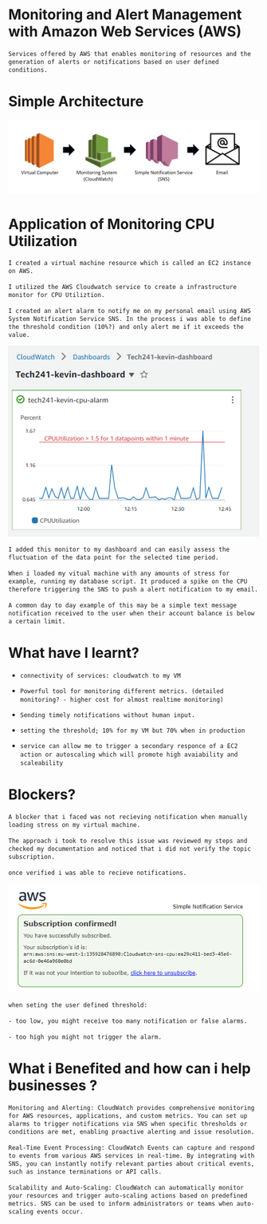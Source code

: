 
# Monitoring and Alert Management with Amazon Web Services (AWS)

```
Services offered by AWS that enables monitoring of resources and the generation of alerts or notifications based on user defined conditions.
```

# Simple Architecture

![Alt text](<cloudwatch and SNS.png>)

# Application of Monitoring CPU Utilization

```
I created a virtual machine resource which is called an EC2 instance on AWS.

I utilized the AWS Cloudwatch service to create a infrastructure monitor for CPU Utiliztion.

I created an alert alarm to notify me on my personal email using AWS System Notification Service SNS. In the process i was able to define the threshold condition (10%?) and only alert me if it exceeds the value.

```

![Alt text](<CPU monitor added to dashboard.png>)

```
I added this monitor to my dashboard and can easily assess the fluctuation of the data point for the selected time period.

When i loaded my vitual machine with any amounts of stress for example, running my database script. It produced a spike on the CPU therefore triggering the SNS to push a alert notification to my email. 

A common day to day example of this may be a simple text message notification received to the user when their account balance is below a certain limit.
```
# What have I learnt? 

- `connectivity of services: cloudwatch to my VM`

- `Powerful tool for monitoring different metrics. (detailed monitoring? - higher cost for almost realtime monitoring)`

- `Sending timely notifications without human input.`

- `setting the threshold; 10% for my VM but 70% when in production`

- `service can allow me to trigger a secondary responce of a EC2 action or autoscaling which will promote high avaiability and scaleability` 
  
# Blockers?

```
A blocker that i faced was not recieving notification when manually loading stress on my virtual machine. 

The approach i took to resolve this issue was reviewed my steps and checked my documentation and noticed that i did not verify the topic subscription.

once verified i was able to recieve notifications.

```
![Alt text](<sns topic subcription confirmation 2.1.1.png>)
```
when seting the user defined threshold:

- too low, you might receive too many notification or false alarms.

- too high you might not trigger the alarm.  
```

# What i Benefited and how can i help businesses ?

```
Monitoring and Alerting: CloudWatch provides comprehensive monitoring for AWS resources, applications, and custom metrics. You can set up alarms to trigger notifications via SNS when specific thresholds or conditions are met, enabling proactive alerting and issue resolution.

Real-Time Event Processing: CloudWatch Events can capture and respond to events from various AWS services in real-time. By integrating with SNS, you can instantly notify relevant parties about critical events, such as instance terminations or API calls.

Scalability and Auto-Scaling: CloudWatch can automatically monitor your resources and trigger auto-scaling actions based on predefined metrics. SNS can be used to inform administrators or teams when auto-scaling events occur.
```

